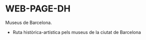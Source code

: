 # WEB-PAGE-DH
Museus de Barcelona. 
- Ruta històrica-artística pels museus de la ciutat de Barcelona

